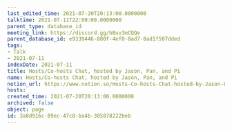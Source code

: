 ```yaml
---
last_edited_time: 2021-07-20T20:13:00.0000000
talktime: 2021-07-11T22:00:00.0000000
parent_type: database_id
meeting_link: https://discord.gg/bBuv3mCQQe
parent_database_id: e9339446-880f-4ef0-8ad7-8ad1f507dded
tags:
- Talk
- 2021-07-11
indexDate: 2021-07-11
title: Hosts/Co-hosts Chat, hosted by Jason, Pan, and Pi
name: Hosts/Co-hosts Chat, hosted by Jason, Pan, and Pi
notion_url: https://www.notion.so/Hosts-Co-hosts-Chat-hosted-by-Jason-Pan-and-Pi-3a8d916c89ec47c8ba4b305878222beb
hosts: 
created_time: 2021-07-20T20:13:00.0000000
archived: false
object: page
id: 3a8d916c-89ec-47c8-ba4b-305878222beb
---
```






